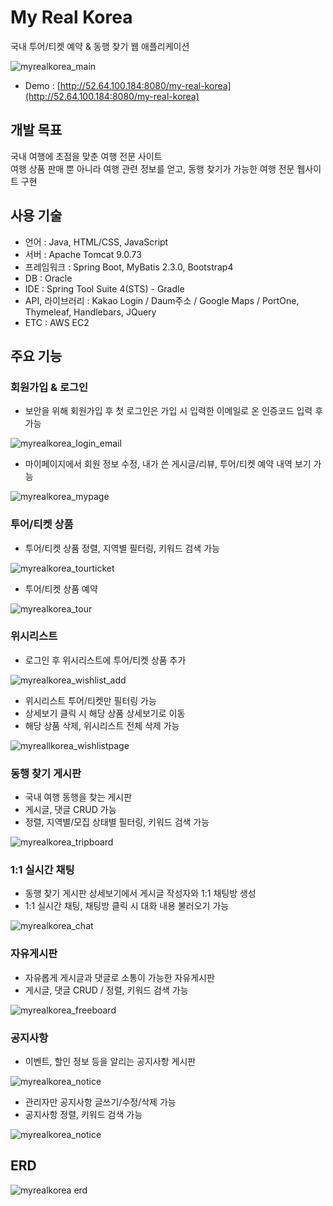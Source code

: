 # My Real Korea

국내 투어/티켓 예약 & 동행 찾기 웹 애플리케이션  
  
![myrealkorea_main](https://github.com/minseonallykim/my-real-korea/assets/117511891/679096cd-dca4-4f43-9b07-a616253ced61)

* Demo : [http://52.64.100.184:8080/my-real-korea](http://52.64.100.184:8080/my-real-korea)  
  
## 개발 목표
국내 여행에 초점을 맞춘 여행 전문 사이트  
여행 상품 판매 뿐 아니라 여행 관련 정보를 얻고, 동행 찾기가 가능한 여행 전문 웹사이트 구현  
## 사용 기술
* 언어 : Java, HTML/CSS, JavaScript
* 서버 : Apache Tomcat 9.0.73
* 프레임워크 : Spring Boot, MyBatis 2.3.0, Bootstrap4
* DB : Oracle
* IDE : Spring Tool Suite 4(STS) - Gradle
* API, 라이브러리 : Kakao Login / Daum주소 / Google Maps / PortOne, Thymeleaf, Handlebars, JQuery
* ETC : AWS EC2
## 주요 기능
### 회원가입 & 로그인
* 보안을 위해 회원가입 후 첫 로그인은 가입 시 입력한 이메일로 온 인증코드 입력 후 가능  

![myrealkorea_login_email](https://github.com/minseonallykim/my-real-korea/assets/117511891/3c1f1e4e-c339-42ae-bf52-7257cb48848c)

* 마이페이지에서 회원 정보 수정, 내가 쓴 게시글/리뷰, 투어/티켓 예약 내역 보기 가능  

![myrealkorea_mypage](https://github.com/minseonallykim/my-real-korea/assets/117511891/4c147dfa-de1e-4432-86c5-ea1c0a7d437e)  

### 투어/티켓 상품
* 투어/티켓 상품 정렬, 지역별 필터링, 키워드 검색 가능  

![myrealkorea_tourticket](https://github.com/minseonallykim/my-real-korea/assets/117511891/18590e7c-0807-449a-bfd2-8dfc360cc51c)  

* 투어/티켓 상품 예약

![myrealkorea_tour](https://github.com/minseonallykim/my-real-korea/assets/117511891/4b86d5a3-d096-4589-87c0-1bfaa6e8faea)

### 위시리스트  
* 로그인 후 위시리스트에 투어/티켓 상품 추가

![myrealkorea_wishlist_add](https://github.com/minseonallykim/my-real-korea/assets/117511891/7f69be77-372a-4a38-b1d3-74133a25cea4)  

* 위시리스트 투어/티켓만 필터링 가능
* 상세보기 클릭 시 해당 상품 상세보기로 이동
* 해당 상품 삭제, 위시리스트 전체 삭제 가능  

![myreallkorea_wishlistpage](https://github.com/minseonallykim/my-real-korea/assets/117511891/0534ba55-29d8-4d93-bd2e-20d12e6dc2b4)  

### 동행 찾기 게시판  
* 국내 여행 동행을 찾는 게시판
* 게시글, 댓글 CRUD 가능
* 정렬, 지역별/모집 상태별 필터링, 키워드 검색 가능  

![myrealkorea_tripboard](https://github.com/minseonallykim/my-real-korea/assets/117511891/7f0385c7-2881-40e2-99b2-c734695a4f9a)  

### 1:1 실시간 채팅
* 동행 찾기 게시판 상세보기에서 게시글 작성자와 1:1 채팅방 생성
* 1:1 실시간 채팅, 채팅방 클릭 시 대화 내용 불러오기 가능  

![myrealkorea_chat](https://github.com/minseonallykim/my-real-korea/assets/117511891/a02fc91d-b104-40d6-810e-5004cae9f0a1)

### 자유게시판
* 자유롭게 게시글과 댓글로 소통이 가능한 자유게시판
* 게시글, 댓글 CRUD / 정렬, 키워드 검색 가능  

![myrealkorea_freeboard](https://github.com/minseonallykim/my-real-korea/assets/117511891/b68ab1d8-d3cb-46a1-a0ee-ecd53f7aaa3e)

### 공지사항
* 이벤트, 할인 정보 등을 알리는 공지사항 게시판  

![myrealkorea_notice](https://github.com/minseonallykim/my-real-korea/assets/117511891/395cd94a-7091-4888-8405-b8919d62856c)  

* 관리자만 공지사항 글쓰기/수정/삭제 가능 
* 공지사항 정렬, 키워드 검색 가능   

![myrealkorea_notice](https://github.com/minseonallykim/my-real-korea/assets/117511891/2bc3ac48-33f8-401f-b06f-f2518fc71130)  

## ERD  
![myrealkorea erd](https://github.com/minseonallykim/my-real-korea/assets/117511891/58e20965-9303-4bfd-85d8-97babd9ce934)

